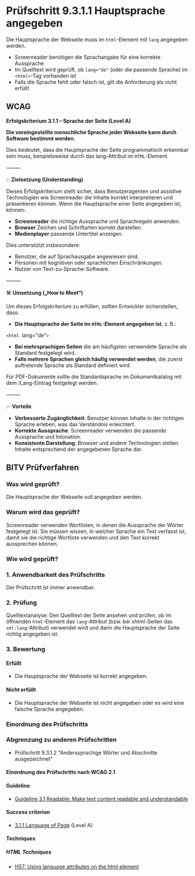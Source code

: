 # Prüfschritt 9.3.1.1 Hauptsprache angegeben

Die Hauptsprache der Webseite muss im `html`-Element mit `lang` angegeben werden.

-   Screenreader benötigen die Sprachangabe für eine korrekte Aussprache
-   Im Quelltext wird geprüft, ob `lang="de"` (oder die passende Sprache) im ``<html>``-Tag vorhanden ist
-   Falls die Sprache fehlt oder falsch ist, gilt die Anforderung als nicht erfüllt

## WCAG

**Erfolgskriterium 3.1.1 – Sprache der Seite (Level A)**

**Die voreingestellte menschliche Sprache jeder Webseite kann durch Software bestimmt werden.** 

Dies bedeutet, dass die Hauptsprache der Seite programmatisch erkennbar sein muss, beispielsweise durch das lang-Attribut im `HTML`-Element.

⸻

💡 **Zielsetzung (Understanding)**

Dieses Erfolgskriterium stellt sicher, dass Benutzeragenten und assistive Technologien wie Screenreader die Inhalte korrekt interpretieren und präsentieren können. Wenn die Hauptsprache einer Seite angegeben ist, können:
- **Screenreader** die richtige Aussprache und Sprachregeln anwenden. 
- **Browser** Zeichen und Schriftarten korrekt darstellen. 
- **Medienplayer** passende Untertitel anzeigen.

Dies unterstützt insbesondere:
- Benutzer, die auf Sprachausgabe angewiesen sind.
- Personen mit kognitiven oder sprachlichen Einschränkungen.
- Nutzer von Text-zu-Sprache-Software.  

⸻

🛠️ **Umsetzung („How to Meet“)**

Um dieses Erfolgskriterium zu erfüllen, sollten Entwickler sicherstellen, dass:
- **Die Hauptsprache der Seite im `HTML`-Element angegeben ist**, z. B.: 

`<html `lang="de"`>`


- **Bei mehrsprachigen Seiten** die am häufigsten verwendete Sprache als Standard festgelegt wird.
- **Falls mehrere Sprachen gleich häufig verwendet werden**, die zuerst auftretende Sprache als Standard definiert wird.

Für PDF-Dokumente sollte die Standardsprache im Dokumentkatalog mit dem /Lang-Eintrag festgelegt werden.  

⸻

✅ **Vorteile**
- **Verbesserte Zugänglichkeit**: Benutzer können Inhalte in der richtigen Sprache erleben, was das Verständnis erleichtert. 
- **Korrekte Aussprache**: Screenreader verwenden die passende Aussprache und Intonation. 
- **Konsistente Darstellung**: Browser und andere Technologien stellen Inhalte entsprechend der angegebenen Sprache dar.


## BITV Prüfverfahren

### Was wird geprüft?

Die Hauptsprache der Webseite soll angegeben werden.

### Warum wird das geprüft?

Screenreader verwenden Wortlisten, in denen die Aussprache der Wörter festgelegt ist. Sie müssen wissen, in welcher Sprache ein Text verfasst ist, damit sie die richtige Wortliste verwenden und den Text korrekt aussprechen können.

### Wie wird geprüft?

### 1\. Anwendbarkeit des Prüfschritts

Der Prüfschritt ist immer anwendbar.

### 2\. Prüfung

Quelltextanalyse: Den Quelltext der Seite ansehen und prüfen, ob im öffnenden `html`\-Element das `lang`\-Attribut (bzw. bei xhtml-Seiten das `xml:lang`\-Attribut) verwendet wird und darin die Hauptsprache der Seite richtig angegeben ist.

### 3\. Bewertung

#### Erfüllt

-   Die Hauptsprache der Webseite ist korrekt angegeben.

#### Nicht erfüllt

-   Die Hauptsprache der Webseite ist nicht angegeben oder es wird eine falsche Sprache angegeben.

### Einordnung des Prüfschritts

### Abgrenzung zu anderen Prüfschritten

-   Prüfschritt 9.3.1.2 "Anderssprachige Wörter und Abschnitte ausgezeichnet"

#### Einordnung des Prüfschritts nach WCAG 2.1

#### Guideline

-   [Guideline 3.1 Readable: Make text content readable and understandable](https://www.w3.org/TR/WCAG21/#readable)

#### Success criterion

-   [3.1.1 Language of Page](https://www.w3.org/TR/WCAG21/#language-of-page) (Level A)

#### Techniques

##### HTML Techniques

-   [H57: Using language attributes on the html element](https://www.w3.org/WAI/WCAG21/Techniques/html/H57.html)
